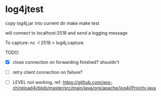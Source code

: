 log4jtest
=========

copy log4j.jar into current dir
make
make test

will connect to localhost:2518 and send a logging message

To capture: nc -l 2518 > log4j.capture

TODO:
* [x] close connection on forwarding finished? shouldn't
* [ ] retry client connection on failure?
* [ ] LEVEL not working, ref: https://github.com/qos-ch/reload4j/blob/master/src/main/java/org/apache/log4j/Priority.java

